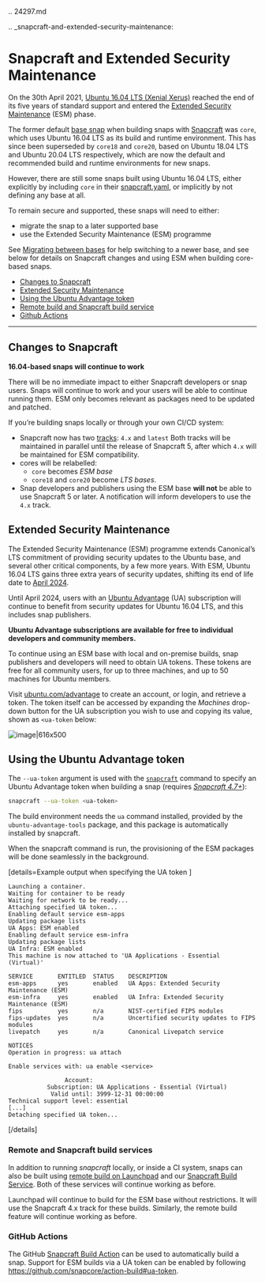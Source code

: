 .. 24297.md

.. _snapcraft-and-extended-security-maintenance:

# Snapcraft and Extended Security Maintenance

On the 30th April 2021, [Ubuntu 16.04 LTS (Xenial Xerus)](https://releases.ubuntu.com/16.04/) reached the end of its five years of standard support and entered the [Extended Security Maintenance](https://ubuntu.com/security/esm) (ESM) phase.

The former default [base snap](base-snaps.md) when building snaps with [Snapcraft](snapcraft-overview.md) was `core`, which uses Ubuntu 16.04 LTS as its build and runtime environment. This has since been superseded by `core18` and `core20`, based on Ubuntu 18.04 LTS and Ubuntu 20.04 LTS respectively, which are now the default and recommended build and runtime environments for new snaps.

However, there are still some snaps built using Ubuntu 16.04 LTS, either explicitly by  including `core` in their [snapcraft.yaml](the-snapcraft-yaml-schema.md), or implicitly by not defining any base at all.

To remain secure and supported, these snaps will need to either:

- migrate the snap to a later supported base
- use the Extended Security Maintenance (ESM) programme

See [Migrating between bases](migrating-between-bases.md) for help switching to a newer base, and see below for details on Snapcraft changes and using ESM when building core-based snaps.

- [Changes to Snapcraft](#heading--changes)
- [Extended Security Maintenance](#heading--esm)
- [Using the Ubuntu Advantage token](#heading--using)
- [Remote build and Snapcraft build service](#heading--launchpad)
- [Github Actions](#heading--github)

---

<h2 id='heading--changes'>Changes to Snapcraft</h2>

**16.04-based snaps will continue to work**

There will be no immediate impact to either Snapcraft developers or snap users. Snaps will continue to work and your users will be able to continue running them. ESM only becomes relevant as packages need to be updated and patched.

If you’re building snaps locally or through your own CI/CD system:
* Snapcraft now has two [tracks](https://snapcraft.io/docs/channels#heading--tracks): `4.x` and `latest`
  Both tracks will be maintained in parallel until the release of Snapcraft 5, after which  `4.x` will be maintained for ESM compatibility.
* cores will be relabelled:
  - `core` becomes *ESM base*
  - `core18` and `core20` become *LTS bases*.
* Snap developers and publishers using the ESM base **will not** be able to use Snapcraft 5 or later. A notification will inform developers to use the `4.x` track.


<h2 id='heading--esm'> Extended Security Maintenance</h2>

The Extended Security Maintenance (ESM) programme extends Canonical’s LTS commitment of providing security updates to the Ubuntu base, and several other critical components, by a few more years. With ESM, Ubuntu 16.04 LTS gains three extra years of security updates, shifting its end of life date to  [April 2024](https://ubuntu.com/security/esm).

Until April 2024, users with an [Ubuntu Advantage](https://ubuntu.com/advantage) (UA) subscription will continue to benefit from security updates for Ubuntu 16.04 LTS, and this includes snap publishers.

**Ubuntu Advantage subscriptions are available for free to individual developers and community members.**

To continue using an ESM base with local and on-premise builds, snap publishers and developers will need to obtain UA tokens. These tokens are free for all community users, for up to three machines, and up to 50 machines for Ubuntu members.

Visit [ubuntu.com/advantage](https://ubuntu.com/advantage) to create an account, or login, and retrieve a token. The token itself can be accessed by expanding the _Machines_ drop-down button for the UA subscription you wish to use and copying its value, shown as `<ua-token` below:

![image|616x500](https://forum-snapcraft-io.s3.dualstack.us-east-1.amazonaws.com/optimized/2X/5/58e2e7e29918993f259a25b95d67bc51594a3410_2_616x500.png)

<h2 id='heading--using'>Using the Ubuntu Advantage token</h2>

The `--ua-token` argument is used with the [`snapcraft`](snapcraft-overview.md) command to specify an Ubuntu Advantage token when building a snap (requires _[Snapcraft 4.7+](release-notes-snapcraft-4-7.md)_):

```bash
snapcraft --ua-token <ua-token>
```

The build environment needs the `ua` command installed, provided by the `ubuntu-advantage-tools` package, and this package is automatically installed by snapcraft.

When the snapcraft command is run, the provisioning of the ESM packages will be done seamlessly in the background.

[details=Example output when specifying the UA token ]
```no-highlight
Launching a container.
Waiting for container to be ready
Waiting for network to be ready...
Attaching specified UA token...
Enabling default service esm-apps
Updating package lists
UA Apps: ESM enabled
Enabling default service esm-infra
Updating package lists
UA Infra: ESM enabled
This machine is now attached to 'UA Applications - Essential (Virtual)'

SERVICE       ENTITLED  STATUS    DESCRIPTION
esm-apps      yes       enabled   UA Apps: Extended Security Maintenance (ESM)
esm-infra     yes       enabled   UA Infra: Extended Security Maintenance (ESM)
fips          yes       n/a       NIST-certified FIPS modules
fips-updates  yes       n/a       Uncertified security updates to FIPS modules
livepatch     yes       n/a       Canonical Livepatch service

NOTICES
Operation in progress: ua attach

Enable services with: ua enable <service>

                Account:
           Subscription: UA Applications - Essential (Virtual)
            Valid until: 3999-12-31 00:00:00
Technical support level: essential
[...]
Detaching specified UA token...
```
[/details]

<h3 id='heading--launchpad'>Remote and Snapcraft build services</h3>

In addition to running _snapcraft_ locally, or inside a CI system, snaps can also be built using [remote build on Launchpad](remote-build.md) and our [Snapcraft Build Service](https://snapcraft.io/build). Both of these services will continue working as before.

Launchpad will continue to build for the ESM base without restrictions. It will use the Snapcraft 4.x track for these builds. Similarly, the remote build feature will continue working as before.

<h3 id='heading--github'>GitHub Actions</h3>

The GitHub [Snapcraft Build Action](https://github.com/snapcore/action-build) can be used to automatically build a snap. Support for ESM builds via a UA token can be enabled by following https://github.com/snapcore/action-build#ua-token.